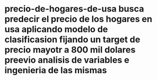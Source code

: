# precio-de-hogares-de-usa busca predecir el precio de los hogares en usa aplicando modelo de clasificasion fijando un target de precio mayotr a 800 mil dolares preevio analisis de variables e ingenieria de las mismas
